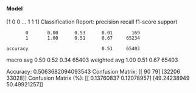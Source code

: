 #### Model
[1 0 0 ... 1 1 1]
Classification Report:
              precision    recall  f1-score   support

           0       0.00      0.53      0.01       169
           1       1.00      0.51      0.67     65234

    accuracy                           0.51     65403
   macro avg       0.50      0.52      0.34     65403
weighted avg       1.00      0.51      0.67     65403

Accuracy: 0.5063682094093543
Confusion Matrix:
[[   90    79]
 [32206 33028]]
Confusion Matrix (%):
[[ 0.13760837  0.12078957]
 [49.24238949 50.49921257]]
